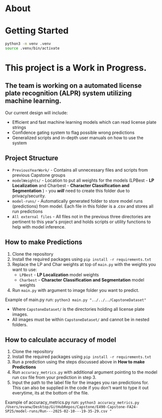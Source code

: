# About #

# Getting Started #
```bash
python3 -m venv .venv  
source .venv/bin/activate
```




# This project is a Work in Progress.

## The team is working on a automated license plate recognition (ALPR) system utilizing machine learning.

Our current design will include:

- Efficient and fast machine learning models which can read license plate strings
- Confidence gating system to flag possible wrong predictions
- Generalized scripts and in-depth user manuals on how to use the system

## Project Structure

- `PreviousYearWork/` - Contains all unnecessary files and scripts from previous Capstone groups
- `modelWeights/` - Location to put all weights for the models (LPBest - __LP Localization__ and Charbest - __Character
  Classification and Segmentation__ ) - you ***will*** need to create this folder due to privacy/security.
- `model-runs/` - Automatically generated folder to store model runs (predictions) from model. Each file in this folder
  is a .csv and stores all run predictions
- `All external files` - All files not in the previous three directories are pertinent to this year's project and holds
  scripts or utility functions to help with model inference.

## How to make Predictions

1. Clone the repository
2. Install the required packages using `pip install -r requirements.txt`
3. Replace the LP and Char weights at top of `main.py` with the weights you want to use:
    - `LPBest` - __LP Localization__ model weights
    - `Charbest` - __Character Classification and Segmentation__ model weights
4. Run `main.py` with argument to image folder you want to predict.

Example of main.py run: `python3 main.py "../../../CapstoneDataset"`

- Where `CapstoneDataset/` is the directories holding all license plate images.
- All images must be within `CapstoneDataset/` and cannot be in nested folders.

## How to calculate accuracy of model

1. Clone the repository
2. Install the required packages using `pip install -r requirements.txt`
3. Run a prediction using the steps discussed above in **How to make Predictions**
4. Run `accuracy_metrics.py` with additional argument pointing to the model run csv file from your prediction in step 3.
5. Input the path to the label file for the images you ran predictions for. This can also be supplied in the code if you
   don't want to type it out everytime, its at the bottom of the file.

Example of accuracy_metrics.py run:
`python3 accuracy_metrics.py /Users/evanw/Desktop/GitHubRepos/Capstone/E490-Capstone-FA24-SP25/model-runs/Run---2025-02-10---19-35-29.csv "`
